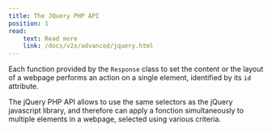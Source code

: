 ```yaml
---
title: The JQuery PHP API
position: 1
read:
    text: Read more
    link: /docs/v2x/advanced/jquery.html
---
```


Each function provided by the `Response` class to set the content or the layout of a webpage performs an action on a single element, identified by its `id` attribute.

The jQuery PHP API allows to use the same selectors as the jQuery javascript library, and therefore can apply a fonction simultaneously to multiple elements in a webpage, selected using various criteria.
